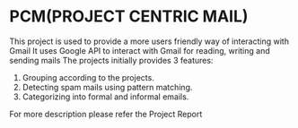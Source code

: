 # PCM(PROJECT CENTRIC MAIL)

This project is used to provide a more users friendly way of interacting with Gmail
It uses Google API to interact with Gmail for reading, writing and sending mails
The projects initially provides 3 features:
1. Grouping according to the projects.
2. Detecting spam mails using pattern matching.
3. Categorizing into formal and informal emails.

For more description please refer the Project Report
